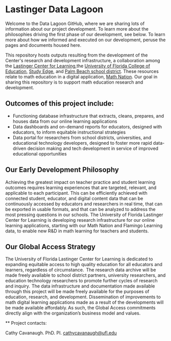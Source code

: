 # Lastinger Data Lagoon
Welcome to the Data Lagoon GitHub, where we are sharing lots of information about our project development.  To learn more about the philosophies driving the first phase of our development, see below.  To learn more about how we informed and executed on our development, peruse the pages and documents housed here. 

This repository hosts outputs resulting from the development of the Center's research and development infrastructure, a collaboration among the [Lastinger Center for Learning](https://https://lastinger.center.ufl.edu),the [University of Florida College of Education](https://education.ufl.edu), [Study Edge](https://studyedge.com), and [Palm Beach school district](https://www.palmbeachschools.org). These resources relate to math education in a digital application, [Math Nation](https://www.mathnation.com/). Our goal in sharing this repository is to support math education research and development.

## Outcomes of this project include: 
- Functioning database infrastructure that extracts, cleans, prepares, and houses data from our online learning applications  
- Data dashboards and on-demand reports for educators, designed with educators, to inform equitable instructional strategies   
- Data portal for researchers from school districts, universities, and educational technology developers, designed to foster more rapid data-driven decision making and tech development in service of improved educational opportunities  

## Our Early Development Philosophy 

Achieving the greatest impact on teacher practice and student learning outcomes requires learning experiences that are targeted, relevant, and applicable to each participant. This can be efficiently achieved with connected student, educator, and digital content data that can be continuously accessed by educators and researchers in real time, that can be exported in usable formats, and that can be analyzed to address the most pressing questions in our schools. The University of Florida Lastinger Center for Learning is developing research infrastructure for our online learning applications, starting with our Math Nation and Flamingo Learning data, to enable new R&D in math learning for teachers and students.

## Our Global Access Strategy  

The University of Florida Lastinger Center for Learning is dedicated to expanding equitable access to high quality education for all educators and learners, regardless of circumstance.  The research data archive will be made freely available to school district partners, university researchers, and education technology researchers to promote further cycles of research and inquiry.  The data infrastructure and documentation made available through this project will be made freely available for the purposes of education, research, and development. Dissemination of improvements to math digital learning applications made as a result of the developments will be made available affordably. As such, the Global Access commitments directly align with the organization’s business model and values.    

** Project contacts:

Cathy Cavanaugh. PhD. PI. cathycavanaugh@ufl.edu
